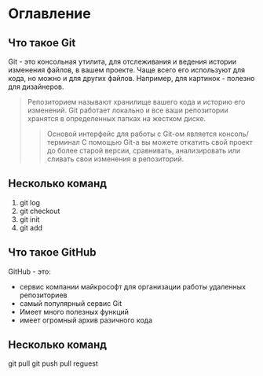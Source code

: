 # Оглавление

## Что такое Git
Git - это консольная утилита, для отслеживания и ведения истории изменения файлов, в вашем проекте. Чаще всего его используют для кода, но можно и для других файлов. Например, для картинок - полезно для дизайнеров.
> Репозиторием называют хранилище вашего кода и историю его изменений. Git работает локально и все ваши репозитории хранятся в определенных папках на жестком диске.
>> Основой интерфейс для работы с Git-ом является консоль/терминал
С помощью Git-a вы можете откатить свой проект до более старой версии, сравнивать, анализировать или сливать свои изменения в репозиторий.


## Несколько команд

1. git log
2. git checkout
3. git init
4. git add


## Что такое GitHub
GitHub - это:
* сервис компании майкрософт для организации работы удаленных репозиториев
* самый популярный сервис Git
* Имеет много полезных функций
* имеет огромный архив разичного кода

## Несколько команд
git pull
git push
pull reguest
